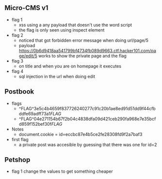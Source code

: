 ## Micro-CMS v1
- flag 1 
    - xss using a any payload that doesn't use the word script
    - the flag is only seen using inspect element
- flag 2 
    - noticed that got forbidden error message when doing url/page/5
    - payload https://0b6d9418aa541799bf4734fb089d9663.ctf.hacker101.com/page/edit/5 works to show the private page and the flag
- flag 3
    - <script> alert(0) </script> on title and when you are on homepage it executes
- flag 4 
    - sql injection in the url when doing edit 

## Postbook
- flags 
    - ^FLAG^3e5c4b4659f837726240277c91c20b1ae8ed91d51dd9f44cfbddfe69adff73a1$FLAG$
    - ^FLAG^04e271154b67f2b04c4838dfa09d421ceb290fa968e7e35bcfd859f152bef30f$FLAG$
- Notes
    - document.cookie = id=eccbc87e4b5ce2fe28308fd9f2a7baf3
- first flag 
    - a private post was accesible by guessing that there was one for id=2

## Petshop
- flag 1 change the values to get something cheaper
